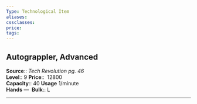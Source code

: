```yaml
---
Type: Technological Item
aliases:
cssclasses:
price: 
tags:
---
```

## Autograppler, Advanced

**Source**:: _Tech Revolution pg. 46_  
**Level**:: 9
**Price**::  12800  
**Capacity**:: 40 **Usage** 1/minute  
**Hands** — 
**Bulk**:: L

---